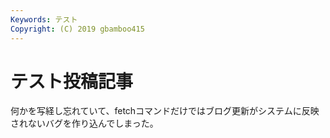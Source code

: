 ```yaml
---
Keywords: テスト
Copyright: (C) 2019 gbamboo415
---
```


# テスト投稿記事

何かを写経し忘れていて、fetchコマンドだけではブログ更新がシステムに反映されないバグを作り込んでしまった。
